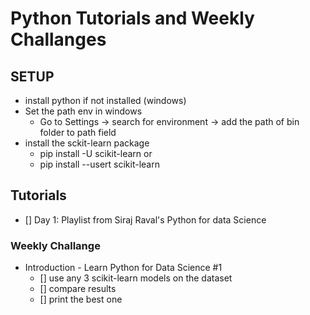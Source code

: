 # Python Tutorials and Weekly Challanges

## SETUP

* install python if not installed (windows)
* Set the path env in windows 
   * Go to Settings -> search for environment -> add the path of bin folder to path field 
* install the sckit-learn package
   * pip install -U scikit-learn
        or
   * pip install --usert scikit-learn
## Tutorials

* [] Day 1: Playlist from Siraj Raval's Python for data Science


### Weekly Challange

* Introduction - Learn Python for Data Science #1
  * [] use any 3 scikit-learn models on the dataset
  * [] compare results
  * [] print the best one
